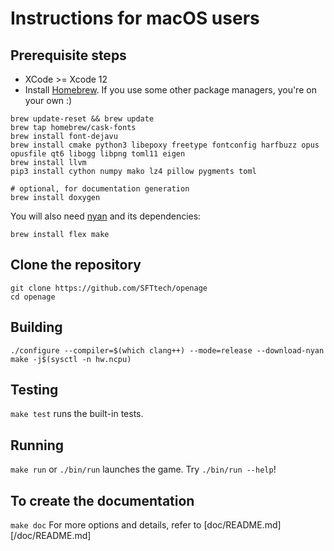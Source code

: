 # Instructions for macOS users

## Prerequisite steps
- XCode >= Xcode 12
- Install [Homebrew](http://brew.sh). If you use some other package managers, you're on your own :)

```
brew update-reset && brew update
brew tap homebrew/cask-fonts
brew install font-dejavu
brew install cmake python3 libepoxy freetype fontconfig harfbuzz opus opusfile qt6 libogg libpng toml11 eigen
brew install llvm
pip3 install cython numpy mako lz4 pillow pygments toml

# optional, for documentation generation
brew install doxygen
```

You will also need [nyan](https://github.com/SFTtech/nyan/blob/master/doc/building.md) and its dependencies:

```
brew install flex make
```

## Clone the repository
```
git clone https://github.com/SFTtech/openage
cd openage
```

## Building

```
./configure --compiler=$(which clang++) --mode=release --download-nyan
make -j$(sysctl -n hw.ncpu)
```

## Testing
`make test` runs the built-in tests.


## Running
`make run` or `./bin/run` launches the game. Try `./bin/run --help`!


## To create the documentation
`make doc`
For more options and details, refer to [doc/README.md][/doc/README.md]
